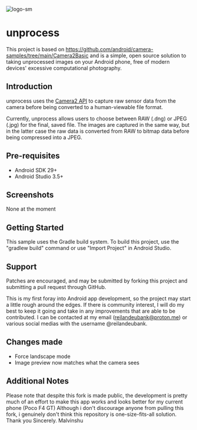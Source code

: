![logo-sm](https://github.com/user-attachments/assets/264da8ed-7ac7-48b5-b2da-ddd62eafd668)


unprocess
===========================

This project is based on https://github.com/android/camera-samples/tree/main/Camera2Basic and is a
simple, open source solution to taking unprocessed images on your Android phone, free of
modern devices' excessive computational photography.

Introduction
------------

unprocess uses the [Camera2 API][1] to capture raw sensor data from the camera before being
converted to a human-viewable file format.

Currently, unprocess allows users to choose between RAW (.dng) or JPEG (.jpg) for the final,
saved file. The images are captured in the same way, but in the latter case the raw data is
converted from RAW to bitmap data before being compressed into a JPEG.

[1]: https://developer.android.com/reference/android/hardware/camera2/package-summary.html

Pre-requisites
--------------

- Android SDK 29+
- Android Studio 3.5+

Screenshots
-------------

None at the moment

Getting Started
---------------

This sample uses the Gradle build system. To build this project, use the
"gradlew build" command or use "Import Project" in Android Studio.

Support
-------

Patches are encouraged, and may be submitted by forking this project and
submitting a pull request through GitHub.

This is my first foray into Android app development, so the project may start a little rough
around the edges. If there is community interest, I will do my best to keep it going and
take in any improvements that are able to be contributed. I can be contacted at my email
(reilandeubank@proton.me) or various social medias with the username @reilandeubank.

Changes made
------------

- Force landscape mode
- Image preview now matches what the camera sees

Additional Notes
----------------
Please note that despite this fork is made public, the development is pretty much of an effort to make this app works and looks better for my current phone (Poco F4 GT)
Although i don't discourage anyone from pulling this fork, i genuinely don't think this repository is one-size-fits-all solution. Thank you
Sincerely. Malvinshu
